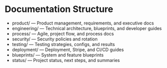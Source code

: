 # Documentation Structure

- product/ — Product management, requirements, and executive docs
- engineering/ — Technical architecture, blueprints, and developer guides
- process/ — Agile, project flow, and process docs
- security/ — Security policies and rotation
- testing/ — Testing strategies, configs, and results
- deployment/ — Deployment, Stripe, and CI/CD guides
- blueprints/ — System and feature blueprints
- status/ — Project status, next steps, and summaries
